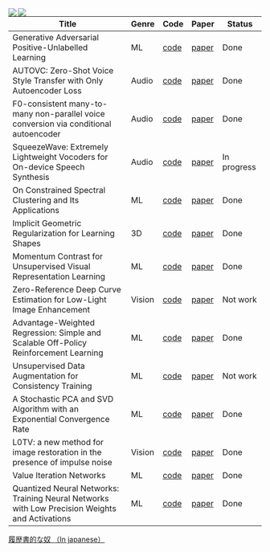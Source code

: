 <a href="https://github.com/anuraghazra/github-readme-stats">
  <img align="left" src="https://github-readme-stats.vercel.app/api?username=peisuke&count_private=true&show_icons=true" />
</a>
<a href="https://github.com/anuraghazra/github-readme-stats">
  <img align="left" src="https://github-readme-stats.vercel.app/api/top-langs/?username=peisuke&hide=Jupyter%20Notebook,Dockerfile" />
</a>

| Title | Genre | Code | Paper | Status |
| ---- | ---- | ---- | ---- | ---- |
| Generative Adversarial Positive-Unlabelled Learning | ML | [code](https://github.com/peisuke/GenPU) | [paper](https://arxiv.org/abs/1711.08054) | Done |
| AUTOVC: Zero-Shot Voice Style Transfer with Only Autoencoder Loss | Audio | [code](https://github.com/peisuke/AutoVC.pytorch) | [paper](https://arxiv.org/abs/1905.05879) | Done |
| F0-consistent many-to-many non-parallel voice conversion via conditional autoencoder | Audio | [code](https://github.com/peisuke/AutoVC.pytorch/tree/f0)| [paper](https://arxiv.org/abs/2004.07370) | Done | 
| SqueezeWave: Extremely Lightweight Vocoders for On-device Speech Synthesis | Audio | [code](https://github.com/peisuke/SqeezeWave-VQVAE)| [paper](https://arxiv.org/abs/2001.05685) | In progress |
| On Constrained Spectral Clustering and Its Applications | ML | [code](https://github.com/peisuke/ConstrainedSpectralClustering) | [paper](https://arxiv.org/abs/1201.5338) | Done |
| Implicit Geometric Regularization for Learning Shapes | 3D | [code](https://github.com/peisuke/ImplicitGeometricRegularization.pytorch) | [paper](https://arxiv.org/abs/2002.10099) | Done |
| Momentum Contrast for Unsupervised Visual Representation Learning | ML | [code](https://github.com/peisuke/MomentumContrast.pytorch) | [paper](https://arxiv.org/abs/1911.05722) | Done |
| Zero-Reference Deep Curve Estimation for Low-Light Image Enhancement | Vision | [code](https://github.com/peisuke/ZeroDCE.pytorch) | [paper](https://github.com/peisuke/ZeroDCE.pytorch) | Not work |
| Advantage-Weighted Regression: Simple and Scalable Off-Policy Reinforcement Learning | ML | [code](https://github.com/peisuke/AdvantageWeightedRegression) | [paper](https://arxiv.org/abs/1910.00177) | Done |
| Unsupervised Data Augmentation for Consistency Training | ML | [code](https://github.com/peisuke/UnsupervisedDataAugmentation.pytorch) | [paper](https://arxiv.org/abs/1904.12848) | Not work |
| A Stochastic PCA and SVD Algorithm with an Exponential Convergence Rate | ML | [code](https://github.com/peisuke/vr_pca) | [paper](https://arxiv.org/abs/1409.2848) | Done |
| L0TV: a new method for image restoration in the presence of impulse noise | Vision | [code](https://github.com/peisuke/L0TV) | [paper](https://openaccess.thecvf.com/content_cvpr_2015/papers/Yuan_L0TV_A_New_2015_CVPR_paper.pdf) | Done |
| Value Iteration Networks | ML | [code](https://github.com/peisuke/vin) | [paper](https://arxiv.org/abs/1602.02867) | Done |
| Quantized Neural Networks: Training Neural Networks with Low Precision Weights and Activations | ML | [code](https://github.com/peisuke/qnn) | [paper](https://arxiv.org/abs/1609.07061) | Done |

[履歴書的な奴 （In japanese）](https://github.com/peisuke/resume)
